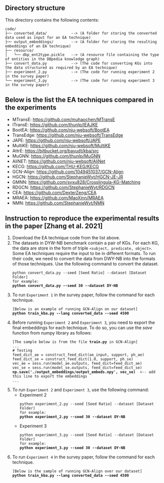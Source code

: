 ## Directory structure
This directory contains the following contents:
```
code/
├── converted_data/           --> (A folder for storing the converted data used as input for an EA technique)
├── output_embeddings/        --> (A folder for storing the resulting embeddings of an EA technique)   
├── resource/                 
│   └── dbp_ent2type.pickle   --> (A resource file containing the type of entities in the DBpedia knowledge graph)
├── convert_data.py           --> (The code for converting KGs into the data structured as required by an EA technique)
├── experiment_2.py           --> (The code for running experiment 2 in the survey paper)
└── experiment_3.py           --> (The code for running experiment 3 in the survey paper)
```

## Below is the list the EA techniques compared in the experiments

* MTransE: https://github.com/muhaochen/MTransE
* ITransE: https://github.com/thunlp/IEAJKE
* BootEA: https://github.com/nju-websoft/BootEA
* TransEdge: https://github.com/nju-websoft/TransEdge
* JAPE: https://github.com/nju-websoft/JAPE
* MultiKE: https://github.com/nju-websoft/MultiKE
* AttrE: https://bitbucket.org/bayudt/kba/src
* MuGNN: https://github.com/thunlp/MuGNN
* AliNET: https://github.com/nju-websoft/AliNet
* KECG: https://github.com/THU-KEG/KECG
* GCN-Align: https://github.com/1049451037/GCN-Align
* HGCN: https://github.com/StephanieWyt/HGCN-JE-JR
* GMNN: https://github.com/syxu828/Crosslingula-KG-Matching
* RDGCN: https://github.com/StephanieWyt/RDGCN
* CEA: https://github.com/DexterZeng/CEA
* MRAEA: https://github.com/MaoXinn/MRAEA
* NMN: https://github.com/StephanieWyt/NMN


## Instruction to reproduce the experimental results in the paper [Zhang et al. 2021]
1. Download the EA technique code from the list above.
2. The datasets in DYW-NB benchmark contain a pair of KGs. For each KG, the data are store in the form of triple `<subject, predicate, object>`. Some EA techniques require the input to be in different formats. To run their code, we need to convert the data from DWY-NB into the formats of those techniques. Use the following command to convert the dataset.
   <pre><code>python convert_data.py --seed [Seed Ratio] --dataset [Dataset Folder]
   for example:
   <b>python convert_data.py --seed 30 --dataset DY-NB</b></code></pre>
3. To run `Experiment 1` in the survey paper, follow the command for each technique.
   <pre><code>[Below is an example of running GCN-Align on our dataset]
   <b>python train_kba.py --lang converted_data --seed 4500</b></code></pre>
4. Before running `Experiment 2` and `Experiment 3`, you need to export the final embeddings for each technique. To do so, you can use the *save* function from numpy library as follows:
   <pre><code>[The sample below is from the file <b>train.py</b> in GCN-Align]
   ...
   # Testing
   feed_dict_ae = construct_feed_dict(ae_input, support, ph_ae)
   feed_dict_se = construct_feed_dict(1.0, support, ph_se)
   vec_ae = sess.run(model_ae.outputs, feed_dict=feed_dict_ae)
   vec_se = sess.run(model_se.outputs, feed_dict=feed_dict_se)
   <b>np.save('./output_embeddings/output_embeds.npy', vec_se)</b>  <-- add this line to export the embeddings
   ...</code></pre>
5. To run `Experiment 2` and `Experiment 3`, use the following command:
   * Experiment 2
     <pre><code>python experiment_2.py --seed [Seed Ratio] --dataset [Dataset Folder]
     for example:
     <b>python experiment_2.py --seed 30 --dataset DY-NB</b></code></pre>
   * Experiment 3
     <pre><code>python experiment_3.py --seed [Seed Ratio] --dataset [Dataset Folder]
     for example:
     <b>python experiment_3.py --seed 30 --dataset DY-NB</b></code></pre>
6. To run `Experiment 4` in the survey paper, follow the command for each technique.
   <pre><code>[Below is the sample of running GCN-Align over our dataset]
   <b>python train_kba.py --lang converted_data --seed 4500</b></code></pre>
